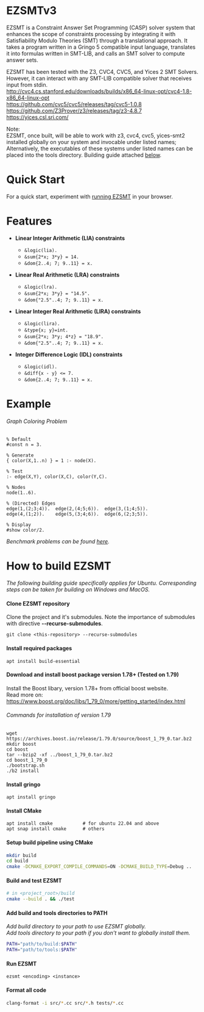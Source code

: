 # EZSMTv3

EZSMT is a Constraint Answer Set Programming (CASP) solver system that enhances the scope of constraints processing by integrating it with Satisfiability Modulo Theories (SMT) through a translational approach. It takes a program written in a Gringo 5 compatible input language, translates it into formulas written in SMT-LIB, and calls an SMT solver to compute answer sets.

EZSMT has been tested with the Z3, CVC4, CVC5, and Yices 2 SMT Solvers. However, it can interact with any SMT-LIB compatible solver that receives input from stdin. <br>
http://cvc4.cs.stanford.edu/downloads/builds/x86_64-linux-opt/cvc4-1.8-x86_64-linux-opt <br>
https://github.com/cvc5/cvc5/releases/tag/cvc5-1.0.8 <br>
https://github.com/Z3Prover/z3/releases/tag/z3-4.8.7 <br>
https://yices.csl.sri.com/ <br>


Note: <br>
EZSMT, once built, will be able to work with 
  z3,
  cvc4,
  cvc5,
  yices-smt2
installed globally on your system and invocable under listed names; Alternatively, the executables of these systems under listed names can be placed into the tools directory. Building guide attached [below](#How-to-build-EZSMT).


# Quick Start
For a quick start, experiment with [running EZSMT](https://ezsmt.unomaha.edu/) in your browser.


# Features
* **Linear Integer Arithmetic (LIA) constraints**
    * ```&logic(lia).```
    * ```&sum{2*x; 3*y} = 14.```
    * ```&dom{2..4; 7; 9..11} = x.```

* **Linear Real Arithmetic (LRA) constraints**
    * ```&logic(lra).```
    * ```&sum{2*x; 3*y} = "14.5".```
    * ```&dom{"2.5"..4; 7; 9..11} = x.```

* **Linear Integer Real Arithmetic (LIRA) constraints**
    * ```&logic(lira).```
    * ```&type{x; y}=int.```
    * ```&sum{2*x; 3*y; 4*z} = "18.9".```
    * ```&dom{"2.5"..4; 7; 9..11} = x.```

* **Integer Difference Logic (IDL) constraints**
    * ```&logic(idl).```
    * ```&diff{x - y} <= 7.```
    * ```&dom{2..4; 7; 9..11} = x.```


# Example
###### Graph Coloring Problem
```
% Default
#const n = 3.

% Generate
{ color(X,1..n) } = 1 :- node(X).

% Test
:- edge(X,Y), color(X,C), color(Y,C).

% Nodes
node(1..6).

% (Directed) Edges
edge(1,(2;3;4)).  edge(2,(4;5;6)).  edge(3,(1;4;5)).
edge(4,(1;2)).    edge(5,(3;4;6)).  edge(6,(2;3;5)).

% Display
#show color/2.
```
*Benchmark problems can be found [here](/benchmarks_clean/).*


# How to build EZSMT 
*The following building guide specifically applies for Ubuntu. Corresponding steps can be taken for building on Windows and MacOS.*

#### Clone EZSMT repository
Clone the project and it's submodules. Note the importance of submodules with directive **--recurse-submodules**.

```
git clone <this-repository> --recurse-submodules
```

#### Install required packages
```
apt install build-essential
```

#### Download and install boost package version 1.78+ (Tested on 1.79)
Install the Boost libary, version 1.78+ from official boost website. <br>
Read more on: https://www.boost.org/doc/libs/1_79_0/more/getting_started/index.html

###### Commands for installation of version 1.79
```
wget https://archives.boost.io/release/1.79.0/source/boost_1_79_0.tar.bz2
mkdir boost
cd boost
tar --bzip2 -xf ../boost_1_79_0.tar.bz2
cd boost_1_79_0
./bootstrap.sh
./b2 install
```

#### Install gringo
```
apt install gringo
```

#### Install CMake
```
apt install cmake           # for ubuntu 22.04 and above
apt snap install cmake      # others
```

#### Setup build pipeline using CMake

```sh
mkdir build
cd build
cmake -DCMAKE_EXPORT_COMPILE_COMMANDS=ON -DCMAKE_BUILD_TYPE=Debug ..
```

#### Build and test EZSMT

``` sh
# in <project_root>/build
cmake --build . && ./test
```

#### Add build and tools directories to PATH
*Add build directory to your path to use EZSMT globally.* <br>
*Add tools directory to your path if you don't want to globally install them.*

``` sh
PATH="path/to/build:$PATH"
PATH="path/to/tools:$PATH"
```

#### Run EZSMT
```
ezsmt <encoding> <instance>
```

#### Format all code

``` sh
clang-format -i src/*.cc src/*.h tests/*.cc
```
